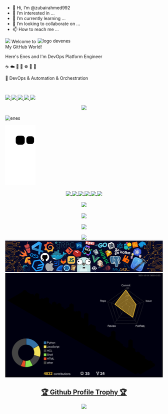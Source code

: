 - 👋 Hi, I’m @zubairahmed992
- 👀 I’m interested in ...
- 🌱 I’m currently learning ...
- 💞️ I’m looking to collaborate on ...
- 📫 How to reach me ...

<!---
zubairahmed992/zubairahmed992 is a ✨ special ✨ repository because its `README.md` (this file) appears on your GitHub profile.
You can click the Preview link to take a look at your changes.
--->
<!-- <a href="https://www.enes.software/">
<img src="icon/ilus-code.svg" min-width="300px" max-width="300px" width="300px"
    align="right" alt="logo devenes">
</a> -->

<a href="https://zupetek.com/">
<img src="icon/devenes.webp" width="400" align="right" alt="logo devenes">
</a>

<p align="left">
  <img src="./icon/hand.gif" width="28">
  Welcome to My GitHub World!
</p>
<p>
   Here's Enes and I'm DevOps Platform Engineer
</p>
<p align="left">
  ☕ ☁️ 🐧 🐳 ☸️ 👾 🐋
</p>
<p align="left">
  💼 DevOps & Automation & Orchestration  
</p>

<br>

<p align="left">
  <a href="https://www.instagram.com//" alt="Instagram">
    <img
      src="https://img.shields.io/badge/-Instagram-6610F2?style=for-the-badge&logo=Instagram&logoColor=FFFFFF&link=https://www.instagram.com/enes.ai" />
  </a>

  <a href="https://www.linkedin.com/in/surhio" alt="Linkedin">
    <img
      src="https://img.shields.io/badge/-Linkedin-6610F2?style=for-the-badge&logo=Linkedin&logoColor=FFFFFF&link=https://www.linkedin.com/in/devenes" />
  </a>

  <a href="https://www.youtube.com/@zupetek" alt="Youtube">
    <img
      src="https://img.shields.io/badge/-Youtube-6610F2?style=for-the-badge&logo=Youtube&logoColor=FFFFFF&link=https://www.youtube.com/channel/UCt-tnhSuozy8GE7u7wl1aHw" />
  </a>

  <a href="https://www.twitter.com/zupetek" alt="Twitter">
    <img
      src="https://img.shields.io/badge/-Twitter-6610F2?style=for-the-badge&logo=Twitter&logoColor=FFFFFF&link=https://www.twitter.com/thedevenes" />
  </a>

  <a href="https://medium.com/@cloudways.zubair/" alt="Medium">
    <img
      src="https://img.shields.io/badge/-Medium-6610F2?style=for-the-badge&logo=Medium&logoColor=FFFFFF&link=https://devenes.medium.com/" />
  </a>
</p>

<!-- <p align="center">
  <img src="https://readme-typing-svg.herokuapp.com/?lines=Hello+Homo+sapiens;I+am+Enes+Turan;Self+taught+developer&font=Fira%20Code&center=true&width=440&height=45&color=f75c7e&vCenter=true&size=30">
</p> -->

<div align="center">
  <a href="https://www.enes.software/">
    <img src="./icon/devops.gif">
  </a>
</div>

![enes](gitartwork.svg)

![snake svg](https://github.com/devenes/devenes/blob/output/github-contribution-grid-snake.svg)

<!-- <div align="center">
  <img src="https://c.tenor.com/2uyENRmiUt0AAAAC/coding.gif">
</div> -->

<!--Statistics-->
<div align="center">
  <div align="center">
    <a href="https://www.enes.software/">
      <img align="center" src="https://komarev.com/ghpvc/?username=devenes&color=blue&style=plastic">
    </a>
    <!-- followers on GitHub  -->
    <!-- <a href="https://www.enes.software/">
      <img align="center" src="https://img.shields.io/github/followers/devenes?style=flat-square&color=f75c7e">
    </a> -->
    <a href="https://www.linkedin.com/in/devenes/">
      <img align="center"
        src="https://img.shields.io/badge/LinkedIn-Profile-informational?style=flat&logo=linkedin&logoColor=white&color=0D76A8">
    </a>
    <a href="https://www.twitter.com/thedevenes/">
      <img align="center"
        src="https://img.shields.io/badge/Twitter-Profile-informational?style=flat&logo=twitter&logoColor=white&color=1DA1F2">
    </a>
    <!-- <a>
      <img align="center" src="https://img.shields.io/badge/GitHub-Profile-informational?style=flat&logo=github&logoColor=white&color=f75c7e">
    </a> -->
    <a href="https://www.instagram.com/enes.ai/">
      <img align="center"
        src="https://img.shields.io/badge/Instagram-Profile-informational?style=flat&logo=instagram&logoColor=white&color=f75c7e">
    </a>
    <a href="https://github.com/devenes/">
      <img align="center" src="https://img.shields.io/github/followers/devenes?label=follow&style=social">
    </a>
    <a href="https://devenes.medium.com/">
      <img align="center"
        src="https://img.shields.io/badge/Medium-Profile-informational?style=flat&logo=medium&logoColor=white&color=black">
    </a>
  </div>

  <br>
  <!-- Most Used Languages -->
  <div>
    <a href="https://www.enes.software/">
      <img align="center"
        src="https://github-readme-stats.vercel.app/api/top-langs/?username=devenes&layout=compact&theme=radical&langs_count=10" />
    </a>
  </div>
  <br>
  <div>
    <a href="https://www.enes.software/">
      <img align="center"
        src="https://github-readme-stats.vercel.app/api?username=devenes&show_icons=true&theme=radical" />
    </a>
  </div>
  <br>
  <a href="https://www.enes.software/">
    <img align="center"
      src="https://github-readme-streak-stats.herokuapp.com?user=devenes&theme=radical&date_format=j%20M%5B%20Y%5D" />
  </a>
</div>
<br>
<div align="center">
  <a href="https://www.enes.software/">
    <img src="https://activity-graph.herokuapp.com/graph?username=devenes&theme=react-dark" />
  </a>
</div>

<div align="center">
  <a href="https://www.enes.software/">
    <img src="https://raw.githubusercontent.com/devenes/devenes/main/icon/footer.webp"/>
  </a>
</div>

<div align="center">
  <a href="https://www.enes.software/">
    <img src="https://raw.githubusercontent.com/devenes/devenes/main/profile-3d-contrib/profile-night-rainbow.svg"/>
  </a>
</div>

<div align="center">
  <a href="https://www.enes.software/">
    <h2>🏆 Github Profile Trophy 🏆</h2>    
        <img width=1000
      src="https://github-profile-trophy.vercel.app/?username=devenes&row=1&column=7&theme=onedark&no-frame=true" />    
  </a>
</div>
